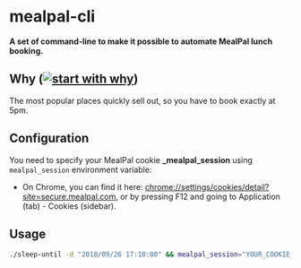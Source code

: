 # mealpal-cli

**A set of command-line to make it possible to automate MealPal lunch booking.**

## Why ([![start with why](https://img.shields.io/badge/start%20with-why%3F-brightgreen.svg?style=flat)](http://www.ted.com/talks/simon_sinek_how_great_leaders_inspire_action))

The most popular places quickly sell out, so you have to book exactly at 5pm.

## Configuration

You need to specify your MealPal cookie **_mealpal_session** using `mealpal_session` environment variable:

- On Chrome, you can find it here: [chrome://settings/cookies/detail?site=secure.mealpal.com](chrome://settings/cookies/detail?site=secure.mealpal.com), or by pressing F12 and going to Application (tab) - Cookies (sidebar).

## Usage

```bash
./sleep-until -d "2018/09/26 17:10:00" && mealpal_session="YOUR_COOKIE_FROM_CHROME" ./list-available-lunches | ./filter-lunches -r "Restaurant name" | ./book-first-lunch
```
